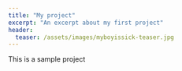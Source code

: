 ```yaml
---
title: "My project"
excerpt: "An excerpt about my first project"
header:
  teaser: /assets/images/myboyissick-teaser.jpg
---
```


This is a sample project
